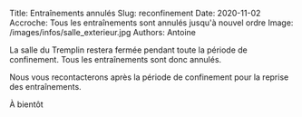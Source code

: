 Title: Entraînements annulés
Slug: reconfinement
Date: 2020-11-02
Accroche: Tous les entraînements sont annulés jusqu'à nouvel ordre
Image: /images/infos/salle_exterieur.jpg
Authors: Antoine

La salle du Tremplin restera fermée pendant toute la période de confinement.
Tous les entraînements sont donc annulés.

Nous vous recontacterons après la période de confinement pour la reprise des
entraînements.

À bientôt

